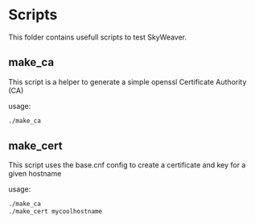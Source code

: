 # Scripts
This folder contains usefull scripts to test SkyWeaver.

## make_ca 
This script is a helper to generate a simple openssl Certificate Authority (CA)

usage:
```bash
./make_ca
```

## make_cert
This script uses the base.cnf config to create a certificate and key for a given hostname

usage:
```bash
./make_ca
./make_cert mycoolhostname
```
